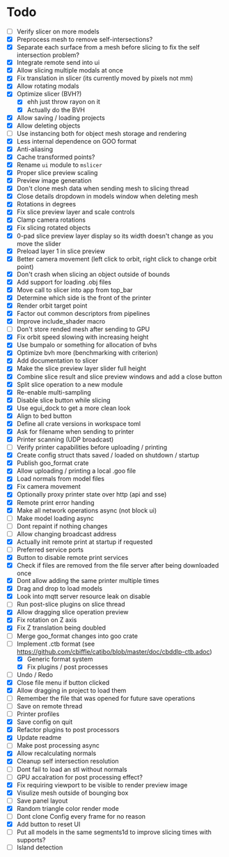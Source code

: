 # Todo

- [ ] Verify slicer on more models
- [x] Preprocess mesh to remove self-intersections?
- [x] Separate each surface from a mesh before slicing to fix the self intersection problem?
- [x] Integrate remote send into ui
- [x] Allow slicing multiple modals at once
- [x] Fix translation in slicer (its currently moved by pixels not mm)
- [x] Allow rotating modals
- [x] Optimize slicer (BVH?)
  - [x] ehh just throw rayon on it
  - [x] Actually do the BVH
- [x] Allow saving / loading projects
- [x] Allow deleting objects
- [ ] Use instancing both for object mesh storage and rendering
- [x] Less internal dependence on GOO format
- [x] Anti-aliasing
- [x] Cache transformed points?
- [x] Rename `ui` module to `mslicer`
- [x] Proper slice preview scaling
- [x] Preview image generation
- [x] Don't clone mesh data when sending mesh to slicing thread
- [x] Close details dropdown in models window when deleting mesh
- [x] Rotations in degrees
- [x] Fix slice preview layer and scale controls
- [x] Clamp camera rotations
- [x] Fix slicing rotated objects
- [x] 0-pad slice preview layer display so its width doesn't change as you move the slider
- [x] Preload layer 1 in slice preview
- [x] Better camera movement (left click to orbit, right click to change orbit point)
- [x] Don't crash when slicing an object outside of bounds
- [x] Add support for loading .obj files
- [x] Move call to slicer into app from top_bar
- [x] Determine which side is the front of the printer
- [x] Render orbit target point
- [x] Factor out common descriptors from pipelines
- [x] Improve include_shader macro
- [ ] Don't store rended mesh after sending to GPU
- [x] Fix orbit speed slowing with increasing height
- [x] Use bumpalo or something for allocation of bvhs
- [x] Optimize bvh more (benchmarking with criterion)
- [x] Add documentation to slicer
- [x] Make the slice preview layer slider full height
- [x] Combine slice result and slice preview windows and add a close button
- [x] Split slice operation to a new module
- [x] Re-enable multi-sampling
- [x] Disable slice button while slicing
- [x] Use egui_dock to get a more clean look
- [x] Align to bed button
- [x] Define all crate versions in workspace toml
- [x] Ask for filename when sending to printer
- [x] Printer scanning (UDP broadcast)
- [ ] Verify printer capabilities before uploading / printing
- [x] Create config struct thats saved / loaded on shutdown / startup
- [x] Publish goo_format crate
- [x] Allow uploading / printing a local .goo file
- [x] Load normals from model files
- [x] Fix camera movement
- [x] Optionally proxy printer state over http (api and sse)
- [x] Remote print error handing
- [x] Make all network operations async (not block ui)
- [ ] Make model loading async
- [ ] Dont repaint if nothing changes
- [ ] Allow changing broadcast address
- [x] Actually init remote print at startup if requested
- [ ] Preferred service ports
- [x] Button to disable remote print services
- [x] Check if files are removed from the file server after being downloaded once
- [x] Dont allow adding the same printer multiple times
- [x] Drag and drop to load models
- [x] Look into mqtt server resource leak on disable
- [ ] Run post-slice plugins on slice thread
- [x] Allow dragging slice operation preview
- [x] Fix rotation on Z axis
- [x] Fix Z translation being doubled
- [ ] Merge goo_format changes into goo crate
- [ ] Implement .ctb format (see <https://github.com/cbiffle/catibo/blob/master/doc/cbddlp-ctb.adoc>)
  - [x] Generic format system
  - [x] Fix plugins / post processes
- [ ] Undo / Redo
- [x] Close file menu if button clicked
- [x] Allow dragging in project to load them
- [ ] Remember the file that was opened for future save operations
- [ ] Save on remote thread
- [ ] Printer profiles
- [x] Save config on quit
- [x] Refactor plugins to post processors
- [x] Update readme
- [ ] Make post processing async
- [x] Allow recalculating normals
- [x] Cleanup self intersection resolution
- [ ] Dont fail to load an stl without normals
- [ ] GPU accalration for post processing effect?
- [x] Fix requiring viewport to be visible to render preview image
- [x] Visulize mesh outside of bounging box
- [ ] Save panel layout
- [x] Random triangle color render mode
- [ ] Dont clone Config every frame for no reason
- [x] Add button to reset UI
- [ ] Put all models in the same segments1d to improve slicing times with supports?
- [ ] Island detection
